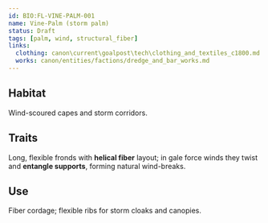 ```yaml
---
id: BIO:FL-VINE-PALM-001
name: Vine-Palm (storm palm)
status: Draft
tags: [palm, wind, structural_fiber]
links:
  clothing: canon\current\goalpost\tech\clothing_and_textiles_c1800.md
  works: canon/entities/factions/dredge_and_bar_works.md
---
```


## Habitat
Wind-scoured capes and storm corridors.

## Traits
Long, flexible fronds with **helical fiber** layout; in gale force winds they twist and **entangle supports**, forming natural wind-breaks.

## Use
Fiber cordage; flexible ribs for storm cloaks and canopies.
